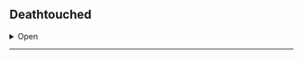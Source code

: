 
## Deathtouched

<details><summary>Open</summary>
<p>

**Starting Equipment**: Dagger, Tattered cloak, 4 candles, a momento you are unwilling to part with.

**Starting Skill**: 

**A:** Spirit Casting, Funeral Rite, +2 Spells (1d4)

**B:** Tether, +1 Spells (1d6)

**C:** +1 Spells (1d6)

**D:** Deadly Preminition, +2 Spells (choice)

For every Deathtouched template you have, you gain one extra Spirit Die (SD) 

### A: Spirit Casting

Exploding dice: The die has burned up and does not enter your pool of expended dice.

### A: Funeral Rite

Spend 10 minutes performing a funeral rite on a corpse you saw die. Invest any number of expent SD returning them to your pool on a 1-3. Mishaps and exploding dice still apply.

### B: Tether

Select a willing party member. Over the course of a day you form a spiritual tether to them binding your souls together. You can spend a day unteathering from someone wether they're are willing or not. 

When your tether takes damage and you can see them you may remove half the damage from them applying it to yourself. When you take damage if you can see your Tether you can remove half your damage recieved and apply it to them.

The damage that gets halved is after acounting for Resistance and when splitting it the second person does not get to apply their resistance.

If your Tether dies it triggers a catastropy.

### D: Deadly Preminition

Once per day you can reroll a number of SD equal to the number of deathtouched templates you have. You must take the new roll.

### Who Are You?

### Spells

1. **Spectral Hand**
R:10' T:point D:[sum] minutes
Create a spectral floating hand that can manipulate items within range. It is intangible when you want it to be. You can have multiple hands active at once. For each die, you can increase the size of the hand and step up the damage of its unarmed attacks.

2. **Ice Knife**
R:50' T:creature D:0
Target takes [sum] damage. Adjacent creatures take [dice] damage.

3. **Levitate**
R:50' T:creature, object D:concentration
You will an object to raise, lower, or hover. You cannot move the object horizontally, and you cannot move it more than 10' per turn. Maximum weight is[dice]x500 lbs. Lasts as long as you concentrate, but you take 1d6 psychic damage per round after [dice]x3 rounds.

4. **Disguise**
R:touch T:person, object D:[dice] hours
You cloak the object in illusion, making it appear as another object of the same type. An apple could be disguised as any other type of fruit; a table could be disguised as any other type of furniture. A humanoid can be disguised as any other humanoid of comparable size. This only extends to the visual properties of the object. The maximum size of the object depends on how many dice are invested in the spell: 1 [dice]: human-sized, 2 [dice]: ogre- or wagon-sized, 3 [dice]: dragon- or tavern-sized, [dice]: ship- or bridge-sized.

5. **Animate Object**
R:touch T:[sum] objects D:[sum] minutes
Targets become 1HD creatures that can move under their own power. Make Charisma tests to command them. They're about as smart as a trained dog, and can talk.

6. **Gaseous Form**
R:self/touch T:creature D:[sum] minutes
You become a roughly-humanoid conglomeration of spectral gas. You have [dice] of the substance's useful properties of your choice (e.g. flight, transparency, intangibility, etc.), and your unarmed attacks deal a relevant damage type, stepped up once for each die beyond the first. You are weak to anything the substance is weak to, and are always crit by those damage types.

7. **Blight**
R:touch T:creature, object D:0
Targets take [sum] necrotic damage, and show physical signs of aging (-[dice] STR/DEX/CON, counts as a wound). Objects are aged by [sum] days [1D]/months [2D]/years [3D]/decades [4D].

8. **Contact Great Spirit**
R:self T: D:1 hour
For the duration, you enter a trance and commune with a powerful spirit. You may ask it [dice] questions. It will answer them to the best of its ability (though cryptically), then require a favor. That favor will be proportionate to the implications of answering your question. You cannot cast this spell again until you have fulfilled your end of the bargain.

</p>
</details>

* * *

